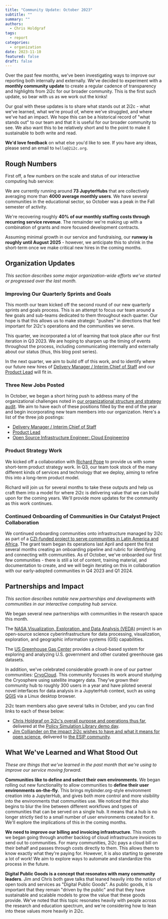 ```yaml
---
title: "Community Update: October 2023"
subtitle: ""
summary: ""
authors:
  - Chris Holdgraf
tags:
  - report
categories:
  - organization
date: 2023-11-10
featured: false
draft: false
---
```


Over the past few months, we've been investigating ways to improve our reporting both internally and externally.
We've decided to experiment with a **monthly community update** to create a regular cadence of transparency and highlights from 2i2c for our broader community.
This is the first such update, so bear with us as we work out the kinks!

Our goal with these updates is to share what stands out at 2i2c - what we've learned, what we're proud of, where we've struggled, and where we've had an impact.
We hope this can be a historical record of "what stands out" to our team and that it is useful for our broader community to see.
We also want this to be relatively short and to the point to make it sustainable to both write and read.

**We'd love feedback** on what else you'd like to see.
If you have any ideas, please send an email to `hello@2i2c.org`.

## Rough Numbers

First off, a few numbers on the scale and status of our interactive computing hub service:

We are currently running around **73 JupyterHubs** that are collectively averaging more than **4000 average monthly users**.
We have several communities in the educational sector, so October was a peak in the Fall semester of activity.

We're recovering roughly **40% of our monthly staffing costs through recurring service revenue**.
The remainder we're making up with a combination of grants and more focused development contracts.

Assuming minimal growth in our service and fundraising, our **runway is roughly until August 2025** - however, we anticipate this to shrink in the short-term once we make critical new hires in the coming months.

## Organization Updates

_This section describes some major organization-wide efforts we've started or progressed over the last month._

### Improving Our Quarterly Sprints and Goals

This month our team kicked off the second round of our new quarterly sprints and goals process.
This is an attempt to focus our team around a few goals and sub-teams dedicated to them throughout each quarter.
Our hope is that this allows us to make strategic "pushes" in directions that feel important for 2i2c's operations and the communities we serve.

This quarter, we incorporated a lot of learning that took place after our first iteration in Q3 2023.
We are hoping to sharpen up the timing of events throughout the process, including communicating internally and externally about our status (thus, this blog post series).

In the next quarter, we aim to build off of this work, and to identify where our future new hires of [Delivery Manager / Interim Chief of Staff](/jobs/2023/delivery-manager) and our [Product Lead](/jobs/2023/product-lead) will fit in.

### Three New Jobs Posted

In October, we began a short hiring push to address many of the organizational challenges noted in [our organizational structure and strategy audit](../organizational-report/).
We aim to have each of these positions filled by the end of the year and begin incorporating new team members into our organization.
Here's a list of the three job postings:

- [Delivery Manager / Interim Chief of Staff](/jobs/2023/delivery-manager)
- [Product Lead](/jobs/2023/product-lead)
- [Open Source Infrastructure Engineer: Cloud Engineering](/jobs/2023/23qq4-open-source-infrastructure-engineer)

### Product Strategy Work

We kicked off a collaboration with [Richard Pope](https://richardpope.org/) to provide us with some short-term product strategy work.
In Q3, our team took stock of the many different kinds of services and technology that we deploy, aiming to refine this into a long-term product model.

Richard will join us for several months to take these outputs and help us craft them into a model for where 2i2c is delivering value that we can build upon for the coming years.
We'll provide more updates for the community as this work continues.

### Continued Onboarding of Communities in Our Catalyst Project Collaboration

We continued onboarding communities onto infrastructure managed by 2i2c as part of a [CZI-funded project to serve communities in Latin America and Africa](../../2022/czi-global-communities-announcement/).
The grant team began its operations last April and spent the first several months creating an onboarding pipeline and rubric for identifying and connecting with communities.
As of October, we've onboarded our first few communities - there is still a lot of content, training material, and documentation to create, and we will begin iterating on this in collaboration with our early-adopted communities in Q4 2023 and Q1 2024.

## Partnerships and Impact

_This section describes notable new partnerships and developments with communities in our interactive computing hub service._

We began several new partnerships with communities in the research space this month.

The [NASA Visualization, Exploration, and Data Analysis (VEDA)](https://www.earthdata.nasa.gov/esds/veda) project is an open-source science cyberinfrastructure for data processing, visualization, exploration, and geographic information systems (GIS) capabilities.

The [US Greenhouse Gas Center](https://us-ghg-center.github.io/ghgc-docs/) provides a cloud-based system for exploring and analyzing U.S. government and other curated greenhouse gas datasets.

In addition, we've celebrated considerable growth in one of our partner communities: [CryoCloud](https://cryointhecloud.com/).
This community focuses its work around studying the Cryosphere using satellite imagery data.
They've grown their community hub to roughly 300 users in a year and have piloted several novel interfaces for data analysis in a JupyterHub context, such as using [QGIS](https://qgis.org/) via a Linux desktop browser.

2i2c team members also gave several talks in October, and you can find links to each of these below:

- [Chris Holdgraf on 2i2c's overall purpose and operations thus far](https://www.youtube.com/watch?v=coKoUoUzLPk), delivered at the [Policy Simulation Library demo day](https://pslmodels.org/index.html).
- [Jim Colliander on the impact 2i2c wishes to have and what it means for open science](https://www.youtube.com/watch?v=SHUSoXgRAho), delivered to [the ESIP community](https://wiki.esipfed.org/Main_Page).

## What We've Learned and What Stood Out

_These are things that we've learned in the past month that we're using to improve our service moving forward_.

**Communities like to define and select their own environments**.
We began rolling out new functionality to allow communities to **define their user environments on-the-fly**.
This brings mybinder.org-style environment creation into a JupyterHub, and gives both more control and more visibility into the environments that communities use.
We noticed that this also begins to blur the line between different workflows and types of communities that can be served on a single hub.
It means that a hub is no longer strictly tied to a small number of user environments created for it.
We'll explore the implications of this in the coming months.

**We need to improve our billing and invoicing infrastructure**.
This month we began going through another backlog of cloud infrastructure invoices to send out to communities.
For many communities, 2i2c pays a cloud bill on their behalf and passes through costs directly to them.
This allows them to know exactly what they're paying for.
However, it is also starting to generate a lot of work!
We aim to explore ways to automate and standardize this process in the future.

**Digital Public Goods is a concept that resonates with many community leaders**.
Jim and Chris both gave talks that leaned heavily into the notion of open tools and services as "Digital Public Goods".
As public goods, it is important that they remain "driven by the public" and that they have sustainable and scalable models to grow the value that these goods provide.
We've noted that this topic resonates heavily with people across the research and education spectrum, and we're considering how to lean into these values more heavily in 2i2c.
